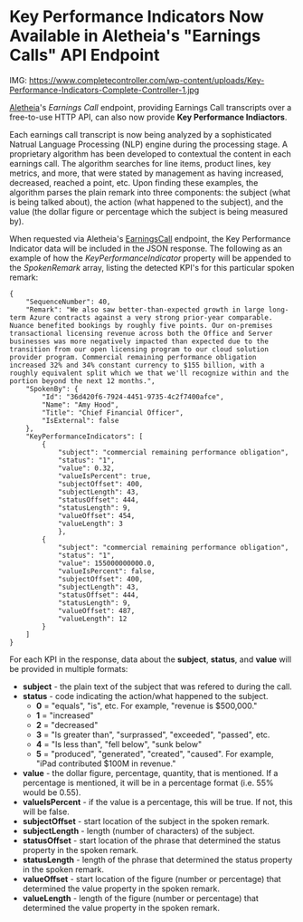 # Key Performance Indicators Now Available in Aletheia's "Earnings Calls" API Endpoint

IMG: https://www.completecontroller.com/wp-content/uploads/Key-Performance-Indicators-Complete-Controller-1.jpg

[Aletheia](https://aletheiaapi.com/)'s *Earnings Call* endpoint, providing Earnings Call transcripts over a free-to-use HTTP API, can also now provide **Key Performance Indiactors**.

Each earnings call transcript is now being analyzed by a sophisticated Natrual Language Processing (NLP) engine during the processing stage. A proprietary algorithm has been developed to contextual the content in each earnings call. The algorithm searches for line items, product lines, key metrics, and more, that were stated by management as having increased, decreased, reached a point, etc. Upon finding these examples, the algorithm parses the plain remark into three components: the subject (what is being talked about), the action (what happened to the subject), and the value (the dollar figure or percentage which the subject is being measured by).

When requested via Aletheia's [EarningsCall](https://aletheiaapi.com/docs/#earnings-call) endpoint, the Key Performance Indicator data will be included in the JSON response. The following as an example of how the *KeyPerformanceIndicator* property will be appended to the *SpokenRemark* array, listing the detected KPI's for this particular spoken remark:

```
{
    "SequenceNumber": 40,
    "Remark": "We also saw better-than-expected growth in large long-term Azure contracts against a very strong prior-year comparable. Nuance benefited bookings by roughly five points. Our on-premises transactional licensing revenue across both the Office and Server businesses was more negatively impacted than expected due to the transition from our open licensing program to our cloud solution provider program. Commercial remaining performance obligation increased 32% and 34% constant currency to $155 billion, with a roughly equivalent split which we that we'll recognize within and the portion beyond the next 12 months.",
    "SpokenBy": {
        "Id": "36d420f6-7924-4451-9735-4c2f7400afce",
        "Name": "Amy Hood",
        "Title": "Chief Financial Officer",
        "IsExternal": false
    },
    "KeyPerformanceIndicators": [
        {
            "subject": "commercial remaining performance obligation",
            "status": "1",
            "value": 0.32,
            "valueIsPercent": true,
            "subjectOffset": 400,
            "subjectLength": 43,
            "statusOffset": 444,
            "statusLength": 9,
            "valueOffset": 454,
            "valueLength": 3
            },
        {
            "subject": "commercial remaining performance obligation",
            "status": "1",
            "value": 155000000000.0,
            "valueIsPercent": false,
            "subjectOffset": 400,
            "subjectLength": 43,
            "statusOffset": 444,
            "statusLength": 9,
            "valueOffset": 487,
            "valueLength": 12
        }
    ]
}
```

For each KPI in the response, data about the **subject**, **status**, and **value** will be provided in multiple formats:

- **subject** - the plain text of the subject that was refered to during the call.
- **status** - code indicating the action/what happened to the subject.
    - **0** = "equals", "is", etc. For example, "revenue is $500,000."
    - **1** = "increased"
    - **2** = "decreased"
    - **3** = "Is greater than", "surprassed", "exceeded", "passed", etc.
    - **4** = "Is less than", "fell below", "sunk below"
    - **5** = "produced", "generated", "created", "caused". For example, "iPad contributed $100M in revenue."
- **value** - the dollar figure, percentage, quantity, that is mentioned. If a percentage is mentioned, it will be in a percentage format (i.e. 55% would be 0.55).
- **valueIsPercent** - if the value is a percentage, this will be true. If not, this will be false.
- **subjectOffset** - start location of the subject in the spoken remark.
- **subjectLength** - length (number of characters) of the subject.
- **statusOffset** - start location of the phrase that determined the status property in the spoken remark.
- **statusLength** - length of the phrase that determined the status property in the spoken remark.
- **valueOffset** - start location of the figure (number or percentage) that determined the value property in the spoken remark.
- **valueLength** - length of the figure (number or percentage) that determined the value property in the spoken remark.